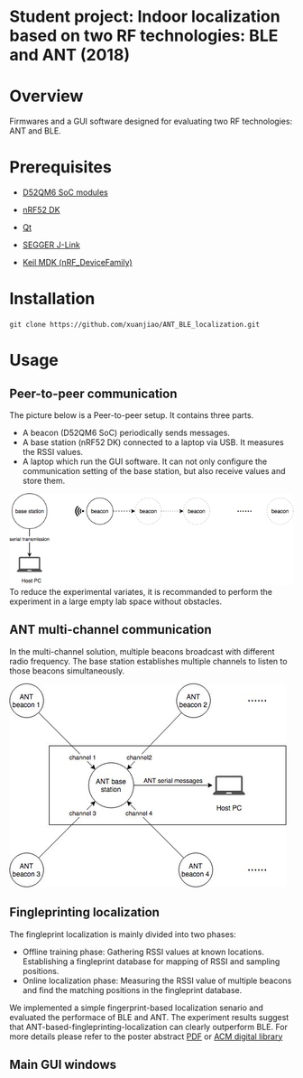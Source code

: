 # Student project: Indoor localization based on two RF technologies: BLE and ANT (2018)

# Overview
Firmwares and a GUI software designed for evaluating two RF technologies: ANT and BLE.


# Prerequisites
-   [D52QM6 SoC modules](https://www.thisisant.com/developer/components/d52)
-   [nRF52 DK](https://www.nordicsemi.com/Software-and-tools/Development-Kits/nRF52-DK/Getting-Started)

-   [Qt](https://www.qt.io)
-   [SEGGER J-Link](https://www.segger.com/downloads/jlink/) 
-   [Keil MDK (nRF_DeviceFamily)](https://developer.nordicsemi.com/nRF5_SDK/pieces/nRF_DeviceFamilyPack/)

# Installation

`git clone https://github.com/xuanjiao/ANT_BLE_localization.git`

# Usage

## Peer-to-peer communication
The picture below is a Peer-to-peer setup. It contains three parts.
-   A beacon (D52QM6 SoC) periodically sends messages. 
-   A base station (nRF52 DK) connected to a laptop via USB. It measures the RSSI values.
-   A laptop which run the GUI software. It can not only configure the communication setting of the base station, but also receive values and store them. 

![Basic Setup](Doc/github/basic_setup.png)
To reduce the experimental variates, it is recommanded to perform the experiment in a large empty lab space without obstacles. 

## ANT multi-channel communication
In the multi-channel solution, multiple beacons broadcast with different radio frequency. The base station establishes multiple channels to listen to those beacons simultaneously. 

![advance setup](Doc/github/advance_setup.jpg)


## Fingleprinting localization
The fingleprint localization is mainly divided into two phases:
-   Offline training phase: Gathering RSSI values at known locations. Establishing a fingleprint database for mapping of RSSI and sampling positions.
-   Online localization phase: Measuring the RSSI value of multiple beacons and find the matching positions in the fingleprint database.

We implemented a simple fingerprint-based localization senario and evaluated the performace of BLE and ANT. The experiment results suggest that ANT-based-fingleprinting-localization can clearly outperform BLE. For more details please refer to the poster abstract [PDF](Doc/ANT_Poster.pdf)
or [ACM digital library](https://dl.acm.org/doi/10.1145/3274783.3275217)

## Main GUI windows
